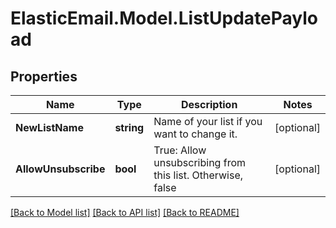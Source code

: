 # ElasticEmail.Model.ListUpdatePayload

## Properties

Name | Type | Description | Notes
------------ | ------------- | ------------- | -------------
**NewListName** | **string** | Name of your list if you want to change it. | [optional] 
**AllowUnsubscribe** | **bool** | True: Allow unsubscribing from this list. Otherwise, false | [optional] 

[[Back to Model list]](../README.md#documentation-for-models) [[Back to API list]](../README.md#documentation-for-api-endpoints) [[Back to README]](../README.md)

